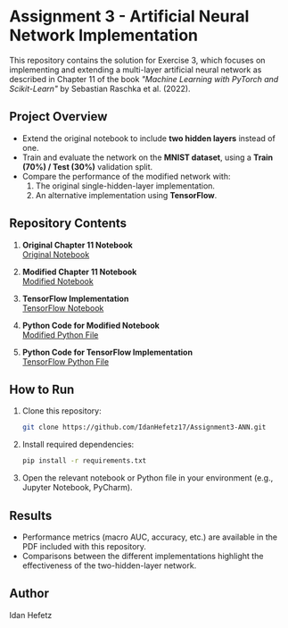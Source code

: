 # Assignment 3 - Artificial Neural Network Implementation

This repository contains the solution for Exercise 3, which focuses on implementing and extending a multi-layer artificial neural network as described in Chapter 11 of the book *"Machine Learning with PyTorch and Scikit-Learn"* by Sebastian Raschka et al. (2022).

## Project Overview
- Extend the original notebook to include **two hidden layers** instead of one.
- Train and evaluate the network on the **MNIST dataset**, using a **Train (70%) / Test (30%)** validation split.
- Compare the performance of the modified network with:
  1. The original single-hidden-layer implementation.
  2. An alternative implementation using **TensorFlow**.

## Repository Contents
1. **Original Chapter 11 Notebook**  
   [Original Notebook](https://github.com/rasbt/machine-learning-book/blob/main/ch11/ch11.ipynb)

2. **Modified Chapter 11 Notebook**  
   [Modified Notebook](https://github.com/IdanHefetz17/Assignment3-ANN/blob/main/modified_ch11.ipynb)

3. **TensorFlow Implementation**  
   [TensorFlow Notebook](https://github.com/IdanHefetz17/Assignment3-ANN/blob/main/Tensorflow_implementiation_of_ANN.ipynb)

4. **Python Code for Modified Notebook**  
   [Modified Python File](https://github.com/IdanHefetz17/Assignment3-ANN/blob/main/modified_ch11.py)

5. **Python Code for TensorFlow Implementation**  
   [TensorFlow Python File](https://github.com/IdanHefetz17/Assignment3-ANN/blob/main/Tensorflow_implementiation_of_ANN.py)

## How to Run
1. Clone this repository:
   ```bash
   git clone https://github.com/IdanHefetz17/Assignment3-ANN.git
   ```
2. Install required dependencies:
   ```bash
   pip install -r requirements.txt
   ```
3. Open the relevant notebook or Python file in your environment (e.g., Jupyter Notebook, PyCharm).

## Results
- Performance metrics (macro AUC, accuracy, etc.) are available in the PDF included with this repository.
- Comparisons between the different implementations highlight the effectiveness of the two-hidden-layer network.

## Author
Idan Hefetz
